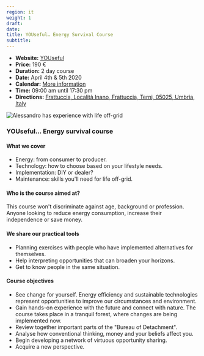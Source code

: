 ```yaml
---
region: it
weight: 1
draft:
date:
title: YOUseful… Energy Survival Course
subtitle:
---
```


- **Website:** [YOUseful](https://www.youseful.org/)<!--(.Docx in Italiano)-->
- **Price:** 190 €
- **Duration:** <!-- 18h, -->2 day course<!-- - **Capacity:** 20 people -->
- **Date:** April 4th & 5th 2020
- **Calendar:** [More information](https://www.per.umbria.it/i-nostri-corsi/)
- **Time:** 09:00 am until 17:30 pm
- **Directions:** [Frattuccia, Località Inano, Frattuccia, Terni, 05025, Umbria, Italy](https://www.google.com/maps/dir/current+location/Per+-+Il+Parco+Dell'Energia+Rinnovabile,+Localita'+Inano+-+Frattuccia,+05025+Collicello,+Italy)

![Alessandro has experience with life off-grid](/images/472803_10150792452772746_2030068506_o-2x.jpg)


### YOUseful… Energy survival course
#### What we cover

- Energy: from consumer to producer.
- Technology: how to choose based on your lifestyle needs.
- Implementation: DIY or dealer?
- Maintenance: skills you'll need for life off-grid.

#### Who is the course aimed at?

This course won't discriminate against age, background or profession. Anyone looking to reduce energy consumption, increase their independence or save money.

#### We share our practical tools

- Planning exercises with people who have implemented alternatives for themselves.
- Help interpreting opportunities that can broaden your horizons.
- Get to know people in the same situation.

#### Course objectives

- See change for yourself. Energy efficiency and sustainable technologies represent opportunities to improve our circumstances and environment.
- Gain hands-on experience with the future and connect with nature. The course takes place in a tranquil forest, where changes are being implemented&nbsp;now.
- Review together important parts of the "Bureau of Detachment".
- Analyse how conventional thinking, money and your beliefs affect you.
- Begin developing a network of virtuous opportunity sharing.
- Acquire a new perspective.
<!-- - Aquire the Certificate of Attendance -->


<!-- > The experiences from which the knowledge transmitted comes -->
<!--
PAEA Association - It deals with a professional level of design and implementation of interventions in the field of environment, renewable energy, water saving, energy efficiency, green building. He has hundreds of environmental education interventions, training courses, traveling exhibitions, projects, consultancy.

Displacement Office. - It offers consultancy, projects and plans to follow the personal "disengagement". Coming out of situations of stress, frustrating work, anxiety, consumerism, lack of positive objectives. It accompanies people on a journey of emancipation and changes with the prevailing culture, which does not produce authentic well-being.

PeR - Renewable Energy Park - Center for research, development, experimentation and implementation of projects on environmental education, sustainability, renewable energies, self-sufficiency, self-construction, self-production, personal growth. It is also a green farmhouse, of positive impact.  sustainable . -->

<!--
### Tags, always .ttl
`What is change?`, `Change`, `transformation`, `out of your comfort zone`, `peace of mind`, `change our mind`, `habit`, `ambition`, `ambition`, `Workshop`, `Course`
-->
